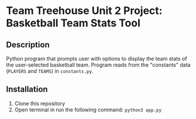 # Team Treehouse Unit 2 Project: Basketball Team Stats Tool

## Description

Python program that prompts user with options to display the team stats of the user-selected basketball team. Program reads from the "constants" data (`PLAYERS` and `TEAMS`) in `constants.py`.

## Installation

1. Clone this repository
2. Open terminal in run the following command:
   ```python3 app.py```
